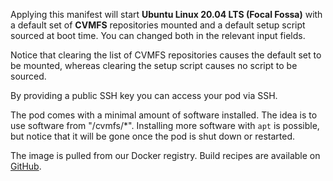 Applying this manifest will start **Ubuntu Linux 20.04 LTS (Focal Fossa)**
with a default set of **CVMFS** repositories mounted and a default setup script
sourced at boot time. You can changed both in the relevant input fields.

Notice that clearing the list of CVMFS repositories causes the default set to
be mounted, whereas clearing the setup script causes no script to be sourced.

By providing a public SSH key you can access your pod via SSH.

The pod comes with a minimal amount of software installed.
The idea is to use software from "/cvmfs/*".
Installing more software with `apt` is possible, but notice that it will be gone once the pod is shut down or restarted.

The image is pulled from our Docker registry. Build recipes are available on [GitHub](https://github.com/deic-dk/sciencedata_images).

